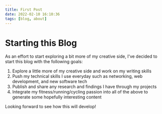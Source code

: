 ```yaml
---
title: First Post
date: 2022-02-10 16:10:36
tags: [blog, about]
---
```

# Starting this Blog 

As an effort to start exploring a bit more of my creative side, I've decided to start this blog with the following goals: 

1. Explore a little more of my creative side and work on my writing skills 
2. Push my technical skills I use everyday such as networking, web development, and new software tech
3. Publish and share any research and findings I have through my projects 
4. Integrate my fitness/running/cycling passion into all of the above to generate some hopefully interesting content 

Looking forward to see how this will develop! 


